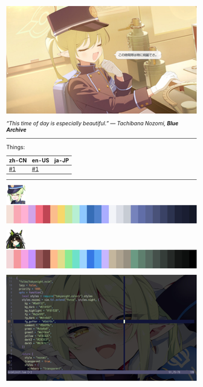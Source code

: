 ![Tachibana Nozomi, still in uniform, leans back at her desk and smiles contentedly.](img/nozomi.jpg)

*“This time of day is especially beautiful.” — Tachibana Nozomi, **Blue Archive***

---

Things:

| zh-CN | en-US | ja-JP |
| --- | --- | --- |
| [#1](w/zh-cn/2025-04-26T04.15.51.md) | [#1](w/en-us/2025-04-26T04.15.51.md) |     |

---

![](img/colors/nozomi/nozomi-icon.png)![](img/colors/nozomi/nozomi-colors.png)

![](img/colors/mon3tr/mon3tr-icon.png)![](img/colors/mon3tr/mon3tr-colors.png)


![A custom tokyonight colorset with nozomi.](img/nvim.jpg)
